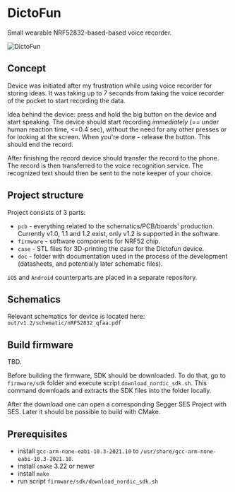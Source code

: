 # DictoFun

Small wearable NRF52832-based-based voice recorder.

![DictoFun](https://github.com/rundb/dictofun/blob/master/pcb/out/v1.1/dictofun_1.1_top.PNG?raw=true)

## Concept

Device was initiated after my frustration while using voice recorder for storing ideas. It was taking up to 7 seconds from taking the voice recorder of the pocket to start recording the data. 

Idea behind the device: press and hold the big button on the device and start speaking. The device should start recording _immediately_ (== under human reaction time, <=0.4 sec), without the need for any other presses or for looking at the screen. When you're done - release the button. This should end the record. 

After finishing the record device should transfer the record to the phone. The record is then transferred to the voice recognition service. The recognized text should then be sent to the note keeper of your choice.

## Project structure

Project consists of 3 parts: 
* `pcb` - everything related to the schematics/PCB/boards' production. Currently v1.0, 1.1 and 1.2 exist, only v1.2 is supported in the software.
* `firmware` - software components for NRF52 chip. 
* `case` - STL files for 3D-printing the case for the Dictofun device.
* `doc` - folder with documentation used in the process of the development (datasheets, and potentially later schematic files).

`iOS` and `Android` counterparts are placed in a separate repository.

## Schematics

Relevant schematics for device is located here: `out/v1.2/schematic/nRF52832_qfaa.pdf`

## Build firmware

TBD.

Before building the firmware, SDK should be downloaded. To do that, go to `firmware/sdk` folder and execute script
`download_nordic_sdk.sh`. This command downloads and extracts the SDK files into the folder locally.

After the download one can open a corresponding Segger SES Project with SES. Later it should be possible to build with CMake. 

## Prerequisites

* install `gcc-arm-none-eabi-10.3-2021.10` to `/usr/share/gcc-arm-none-eabi-10.3-2021.10`.
* install `cmake` 3.22 or newer
* install `make`
* run script `firmware/sdk/download_nordic_sdk.sh`